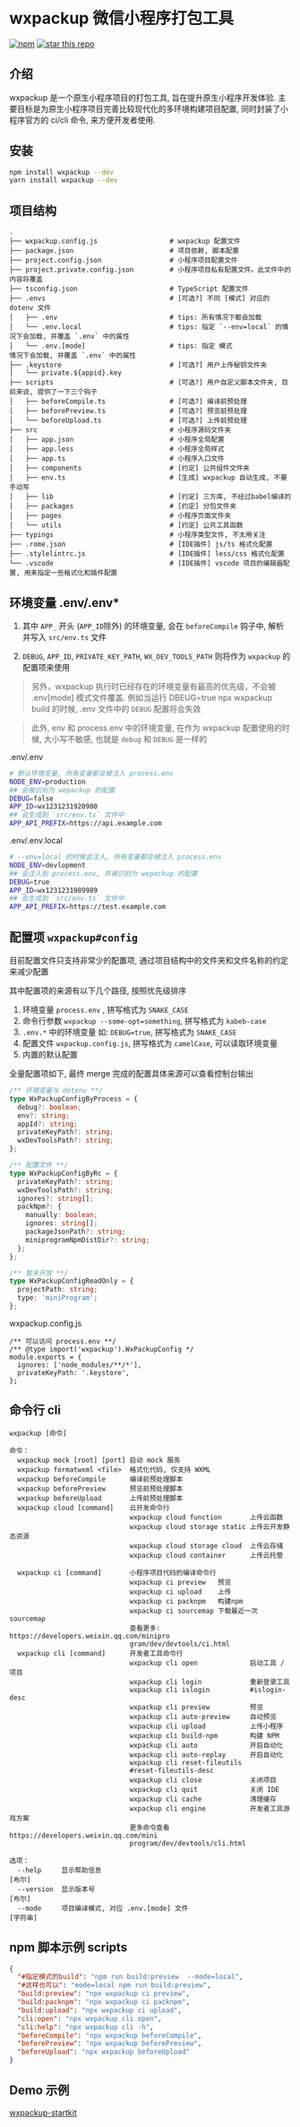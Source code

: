 # wxpackup 微信小程序打包工具

[![npm](https://img.shields.io/npm/v/wxpackup)](https://www.npmjs.com/package/wxpackup)
[![star this repo](https://img.shields.io/github/stars/charlzyx/wxpackup?style=social)](https://github.com/charlzyx/wxpackup)

## 介绍

wxpackup 是一个原生小程序项目的打包工具, 旨在提升原生小程序开发体验.
主要目标是为原生小程序项目完善比较现代化的多环境构建项目配置,
同时封装了小程序官方的 ci/cli 命令, 来方便开发者使用.

## 安装

```bash
npm install wxpackup --dev
yarn install wxpackup --dev
```

## 项目结构

```
.
├── wxpackup.config.js                  # wxpackup 配置文件
├── package.json                        # 项目依赖, 脚本配置
├── project.config.json                 # 小程序项目配置文件
├── project.private.config.json         # 小程序项目私有配置文件。此文件中的内容将覆盖
├── tsconfig.json                       # TypeScript 配置文件
├── .envs                               # [可选?] 不同 [模式] 对应的 dotenv 文件
│   ├── .env                            # tips: 所有情况下都会加载
│   └── .env.local                      # tips: 指定 `--env=local` 的情况下会加载, 并覆盖 `.env` 中的属性
│   └── .env.[mode]                     # tips: 指定 模式
情况下会加载, 并覆盖 `.env` 中的属性
├── .keystore                           # [可选?] 用户上传秘钥文件夹
│   └── private.${appid}.key
├── scripts                             # [可选?] 用户自定义脚本文件夹, 目前来说, 提供了一下三个钩子
│   ├── beforeCompile.ts                # [可选?] 编译前预处理
│   ├── beforePreview.ts                # [可选?] 预览前预处理
│   └── beforeUpload.ts                 # [可选?] 上传前预处理
├── src                                 # 小程序源码文件夹
│   ├── app.json                        # 小程序全局配置
│   ├── app.less                        # 小程序全局样式
│   ├── app.ts                          # 小程序入口文件
│   ├── components                      # [约定] 公共组件文件夹
│   ├── env.ts                          # [生成] wxpackup 自动生成, 不要手动写
│   ├── lib                             # [约定] 三方库, 不经过babel编译的
│   ├── packages                        # [约定] 分包文件夹
│   ├── pages                           # 小程序页面文件夹
│   └── utils                           # [约定] 公共工具函数
├── typings                             # 小程序类型文件, 不太用关注
├── .rome.json                          # [IDE插件] js/ts 格式化配置
├── .stylelintrc.js                     # [IDE插件] less/css 格式化配置
└── .vscode                             # [IDE插件] vscode 项目的编辑器配置, 用来指定一些格式化和插件配置
```

## 环境变量 .env/.env*

1. 其中 `APP_` 开头 (`APP_ID`除外) 的环境变量, 会在 `beforeCompile` 钩子中, 解析并写入 `src/env.ts` 文件

2. `DEBUG`, `APP_ID`, `PRIVATE_KEY_PATH`, `WX_DEV_TOOLS_PATH` 则将作为 `wxpackup` 的配置项来使用

> 另外，wxpackup 执行时已经存在的环境变量有最高的优先级，不会被 .env[mode] 模式文件覆盖. 例如当运行 DBEUG=true npx wxpackup build 的时候, .env 文件中的 `DEBUG` 配置将会失效

> 此外, env 和 process.env 中的环境变量, 在作为 wxpackup 配置使用的时候, 大小写不敏感, 也就是 `debug` 和 `DEBUG` 是一样的

.env/.env

```bash
# 默认环境变量, 所有变量都会被注入 process.env
NODE_ENV=production
## 会被识别为 wepackup 的配置
DEBUG=false
APP_ID=wx1231231920900
## 会生成到 `src/env.ts` 文件中
APP_API_PREFIX=https://api.example.com
```

.env/.env.local

```bash
# --env=local 的时候会注入, 所有变量都会被注入 process.env
NODE_ENV=devlopment
## 会注入到 process.env, 并被识别为 wepackup 的配置
DEBUG=true
APP_ID=wx1231231989989
## 会生成到 `src/env.ts` 文件中
APP_API_PREFIX=https://test.example.com
```

## 配置项 `wxpackup#config`

目前配置文件只支持非常少的配置项, 通过项目结构中的文件夹和文件名称的约定来减少配置

其中配置项的来源有以下几个路径, 按照优先级排序

1. 环境变量 `process.env` , 拼写格式为 `SNAKE_CASE`
2. 命令行参数 `wxpackup --some-opt=something`, 拼写格式为 `kabeb-case`
3. `.env.*` 中的环境变量 如: `DEBUG=true`, 拼写格式为 `SNAKE_CASE`
4. 配置文件 `wxpackup.config.js`, 拼写格式为 `camelCase`, 可以读取环境变量
5. 内置的默认配置

全量配置项如下, 最终 merge 完成的配置具体来源可以查看控制台输出

```ts
/** 环境变量与 dotenv **/
type WxPackupConfigByProcess = {
  debug?: boolean;
  env?: string;
  appId?: string;
  privateKeyPath?: string;
  wxDevToolsPath?: string;
};

/** 配置文件 **/
type WxPackupConfigByRc = {
  privateKeyPath?: string;
  wxDevToolsPath?: string;
  ignores?: string[];
  packNpm?: {
    manually: boolean;
    ignores: string[];
    packageJsonPath?: string;
    miniprogramNpmDistDir?: string;
  };
};

/** 暂未开放 **/
type WxPackupConfigReadOnly = {
  projectPath: string;
  type: 'miniProgram';
};
```

wxpackup.config.js

```
/** 可以访问 process.env **/
/** @type import('wxpackup').WxPackupConfig */
module.exports = {
  ignores: ['node_modules/**/*'],
  privateKeyPath: '.keystore',
};
```

## 命令行 cli

```
wxpackup [命令]

命令：
  wxpackup mock [root] [port] 启动 mock 服务
  wxpackup formatwxml <file>  格式化代码, 仅支持 WXML
  wxpackup beforeCompile      编译前预处理脚本
  wxpackup beforePreview      预览前预处理脚本
  wxpackup beforeUpload       上传前预处理脚本
  wxpackup cloud [command]    云开发命令行
                              wxpackup cloud function       上传云函数
                              wxpackup cloud storage static 上传云开发静态资源
                              wxpackup cloud storage cloud  上传云存储
                              wxpackup cloud container      上传云托管

  wxpackup ci [command]       小程序项目代码的编译命令行
                              wxpackup ci preview   预览
                              wxpackup ci upload    上传
                              wxpackup ci packnpm   构建npm
                              wxpackup ci sourcemap 下载最近一次 sourcemap
                              查看更多: https://developers.weixin.qq.com/minipro
                              gram/dev/devtools/ci.html
  wxpackup cli [command]      开发者工具命令行
                              wxpackup cli open             启动工具 / 项目
                              wxpackup cli login            重新登录工具
                              wxpackup cli islogin          #islogin-desc
                              wxpackup cli preview          预览
                              wxpackup cli auto-preview     自动预览
                              wxpackup cli upload           上传小程序
                              wxpackup cli build-npm        构建 NPM
                              wxpackup cli auto             开启自动化
                              wxpackup cli auto-replay      开启自动化
                              wxpackup cli reset-fileutils
                              #reset-fileutils-desc
                              wxpackup cli close            关闭项目
                              wxpackup cli quit             关闭 IDE
                              wxpackup cli cache            清理缓存
                              wxpackup cli engine           开发者工具游戏方案
                              更多命令查看 https://developers.weixin.qq.com/mini
                              program/dev/devtools/cli.html

选项：
  --help     显示帮助信息                                                 [布尔]
  --version  显示版本号                                                   [布尔]
  --mode     项目编译模式, 对应 .env.[mode] 文件                        [字符串]
```

## npm 脚本示例 scripts

```json
{
  "#指定模式的build": "npm run build:preview  --mode=local",
  "#这样也可以": "mode=local npm run build:preview",
  "build:preview": "npx wxpackup ci preview",
  "build:packnpm": "npx wxpackup ci packnpm",
  "build:upload": "npx wxpackup ci upload",
  "cli:open": "npx wxpackup cli open",
  "cli:help": "npx wxpackup cli -h",
  "beforeCompile": "npx wxpackup beforeCompile",
  "beforePreview": "npx wxpackup beforePreview",
  "beforeUpload": "npx wxpackup beforeUpload"
}
```

## Demo 示例

[wxpackup-startkit](https://github.com/charlzyx/wxpackup-startkit)
